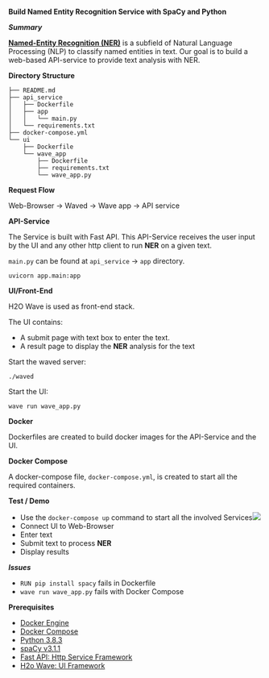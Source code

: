 **Build Named Entity Recognition Service with SpaCy and Python**

***Summary***

**[Named-Entity Recognition (NER)](https://en.wikipedia.org/wiki/Named-entity_recognition)** is a subfield of Natural Language Processing (NLP) to classify named entities in text. Our goal is to build a web-based API-service to provide text analysis with NER.

**Directory Structure**
```
├── README.md
├── api_service
│   ├── Dockerfile
│   ├── app
│   │   └── main.py
│   └── requirements.txt
├── docker-compose.yml
└── ui
    ├── Dockerfile
    └── wave_app
        ├── Dockerfile
        ├── requirements.txt
        └── wave_app.py
```

**Request Flow**

Web-Browser -> Waved -> Wave app -> API service

**API-Service**

The Service is built with Fast API. This API-Service receives the user input by the UI and any other http client to run **NER** on a given text.

`main.py` can be found at `api_service` -> `app` directory.

```
uvicorn app.main:app
```

**UI/Front-End**

H2O Wave is used as front-end stack.

The UI contains:

- A submit page with text box to enter the text.
- A result page to display the **NER** analysis for the text

Start the waved server:
```
./waved
```

Start the UI:
```
wave run wave_app.py
```

**Docker**

Dockerfiles are created to build docker images for the API-Service and the UI.

**Docker Compose**

A docker-compose file, `docker-compose.yml`, is created to start all the required containers.

**Test / Demo**

- Use the `docker-compose up` command to start all the involved Services![](Aspose.Words.0ea28836-a8cc-4dea-8f6c-cb5332e3b97a.007.png)
- Connect UI to Web-Browser
- Enter text
- Submit text to process **NER**
- Display results

***Issues***
- `RUN pip install spacy` fails in Dockerfile
- `wave run wave_app.py` fails with Docker Compose

**Prerequisites**
- [Docker Engine](https://docs.docker.com/engine/)
- [Docker Compose](https://docs.docker.com/compose/)
- [Python 3.8.3](https://www.python.org/downloads/release/python-383/)
- [spaCy v3.1.1](https://pypi.org/project/spacy/)
- [Fast API: Http Service Framework](https://fastapi.tiangolo.com/)
- [H2o Wave: UI Framework](https://wave.h2o.ai/)
